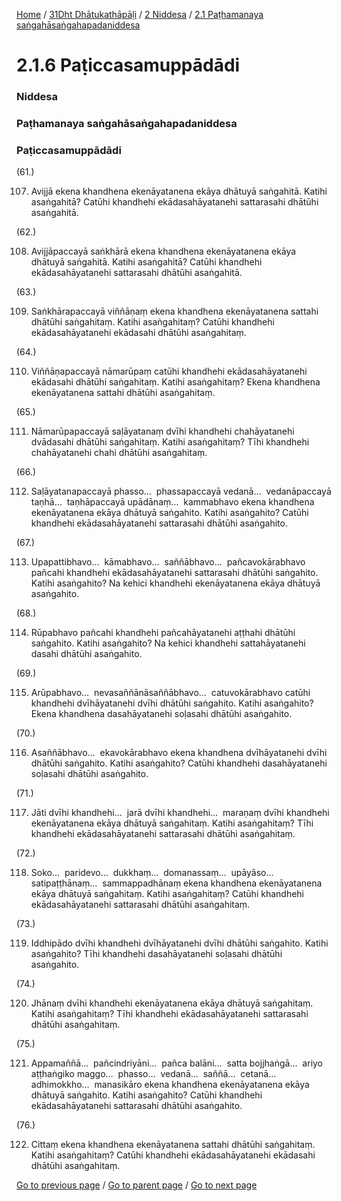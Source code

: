 
[Home](/) / [31Dht Dhātukathāpāḷi](/tipitaka/31Dht.md) / [2 Niddesa](/tipitaka/31Dht/2.md) / [2.1 Paṭhamanaya saṅgahāsaṅgahapadaniddesa](/tipitaka/31Dht/2/2.1.md)

# 2.1.6 Paṭiccasamuppādādi

### Niddesa

### Paṭhamanaya saṅgahāsaṅgahapadaniddesa

### Paṭiccasamuppādādi

(61.)

107. Avijjā ekena khandhena ekenāyatanena ekāya dhātuyā saṅgahitā. Katihi asaṅgahitā? Catūhi khandhehi ekādasahāyatanehi sattarasahi dhātūhi asaṅgahitā.

(62.)

108. Avijjāpaccayā saṅkhārā ekena khandhena ekenāyatanena ekāya dhātuyā saṅgahitā. Katihi asaṅgahitā? Catūhi khandhehi ekādasahāyatanehi sattarasahi dhātūhi asaṅgahitā.

(63.)

109. Saṅkhārapaccayā viññāṇaṃ ekena khandhena ekenāyatanena sattahi dhātūhi saṅgahitaṃ. Katihi asaṅgahitaṃ? Catūhi khandhehi ekādasahāyatanehi ekādasahi dhātūhi asaṅgahitaṃ.

(64.)

110. Viññāṇapaccayā nāmarūpaṃ catūhi khandhehi ekādasahāyatanehi ekādasahi dhātūhi saṅgahitaṃ. Katihi asaṅgahitaṃ? Ekena khandhena ekenāyatanena sattahi dhātūhi asaṅgahitaṃ.

(65.)

111. Nāmarūpapaccayā saḷāyatanaṃ dvīhi khandhehi chahāyatanehi dvādasahi dhātūhi saṅgahitaṃ. Katihi asaṅgahitaṃ? Tīhi khandhehi chahāyatanehi chahi dhātūhi asaṅgahitaṃ.

(66.)

112. Saḷāyatanapaccayā phasso…  phassapaccayā vedanā…  vedanāpaccayā taṇhā…  taṇhāpaccayā upādānaṃ…  kammabhavo ekena khandhena ekenāyatanena ekāya dhātuyā saṅgahito. Katihi asaṅgahito? Catūhi khandhehi ekādasahāyatanehi sattarasahi dhātūhi asaṅgahito.

(67.)

113. Upapattibhavo…  kāmabhavo…  saññābhavo…  pañcavokārabhavo pañcahi khandhehi ekādasahāyatanehi sattarasahi dhātūhi saṅgahito. Katihi asaṅgahito? Na kehici khandhehi ekenāyatanena ekāya dhātuyā asaṅgahito.

(68.)

114. Rūpabhavo pañcahi khandhehi pañcahāyatanehi aṭṭhahi dhātūhi saṅgahito. Katihi asaṅgahito? Na kehici khandhehi sattahāyatanehi dasahi dhātūhi asaṅgahito.

(69.)

115. Arūpabhavo…  nevasaññānāsaññābhavo…  catuvokārabhavo catūhi khandhehi dvīhāyatanehi dvīhi dhātūhi saṅgahito. Katihi asaṅgahito? Ekena khandhena dasahāyatanehi soḷasahi dhātūhi asaṅgahito.

(70.)

116. Asaññābhavo…  ekavokārabhavo ekena khandhena dvīhāyatanehi dvīhi dhātūhi saṅgahito. Katihi asaṅgahito? Catūhi khandhehi dasahāyatanehi soḷasahi dhātūhi asaṅgahito.

(71.)

117. Jāti dvīhi khandhehi…  jarā dvīhi khandhehi…  maraṇaṃ dvīhi khandhehi ekenāyatanena ekāya dhātuyā saṅgahitaṃ. Katihi asaṅgahitaṃ? Tīhi khandhehi ekādasahāyatanehi sattarasahi dhātūhi asaṅgahitaṃ.

(72.)

118. Soko…  paridevo…  dukkhaṃ…  domanassaṃ…  upāyāso…  satipaṭṭhānaṃ…  sammappadhānaṃ ekena khandhena ekenāyatanena ekāya dhātuyā saṅgahitaṃ. Katihi asaṅgahitaṃ? Catūhi khandhehi ekādasahāyatanehi sattarasahi dhātūhi asaṅgahitaṃ.

(73.)

119. Iddhipādo dvīhi khandhehi dvīhāyatanehi dvīhi dhātūhi saṅgahito. Katihi asaṅgahito? Tīhi khandhehi dasahāyatanehi soḷasahi dhātūhi asaṅgahito.

(74.)

120. Jhānaṃ dvīhi khandhehi ekenāyatanena ekāya dhātuyā saṅgahitaṃ. Katihi asaṅgahitaṃ? Tīhi khandhehi ekādasahāyatanehi sattarasahi dhātūhi asaṅgahitaṃ.

(75.)

121. Appamaññā…  pañcindriyāni…  pañca balāni…  satta bojjhaṅgā…  ariyo aṭṭhaṅgiko maggo…  phasso…  vedanā…  saññā…  cetanā…  adhimokkho…  manasikāro ekena khandhena ekenāyatanena ekāya dhātuyā saṅgahito. Katihi asaṅgahito? Catūhi khandhehi ekādasahāyatanehi sattarasahi dhātūhi asaṅgahito.

(76.)

122. Cittaṃ ekena khandhena ekenāyatanena sattahi dhātūhi saṅgahitaṃ. Katihi asaṅgahitaṃ? Catūhi khandhehi ekādasahāyatanehi ekādasahi dhātūhi asaṅgahitaṃ.

[Go to previous page](/tipitaka/31Dht/2/2.1/2.1.5.md) / [Go to parent page](/tipitaka/31Dht/2/2.1.md) / [Go to next page](/tipitaka/31Dht/2/2.1/2.1.7.md)


